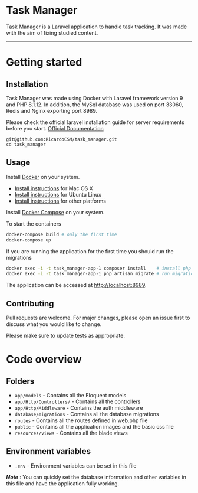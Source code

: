 # Task Manager

Task Manager is a Laravel application to handle task tracking. It was made with the aim of fixing studied content.

----------

# Getting started

## Installation

Task Manager was made using Docker with Laravel framework version 9 and PHP 8.1.12. In addition, the MySql database was used on port 33060, Redis and Nginx exporting port 8989.

Please check the official laravel installation guide for server requirements before you start. [Official Documentation](https://laravel.com/docs/9.x/installation)

```
git@github.com:RicardoCSM/task_manager.git
cd task_manager
```

## Usage

Install [Docker](https://www.docker.com/) on your system.

* [Install instructions](https://docs.docker.com/installation/mac/) for Mac OS X
* [Install instructions](https://docs.docker.com/installation/ubuntulinux/) for Ubuntu Linux
* [Install instructions](https://docs.docker.com/installation/) for other platforms

Install [Docker Compose](http://docs.docker.com/compose/) on your system.

To start the containers

```bash
docker-compose build # only the first time
docker-compose up
```

If you are running the application for the first time you should
run the migrations

```bash
docker exec -i -t task_manager-app-1 composer install    # install php dependencies
docker exec -i -t task_manager-app-1 php artisan migrate # run migrations
```

The application can be accessed at [http://localhost:8989](http://localhost:8989).

## Contributing

Pull requests are welcome. For major changes, please open an issue first
to discuss what you would like to change.

Please make sure to update tests as appropriate.

# Code overview

## Folders

- `app/models` - Contains all the Eloquent models
- `app/Http/Controllers/` - Contains all the controllers
- `app/Http/Middleware` - Contains the auth middleware
- `database/migrations` - Contains all the database migrations
- `routes` - Contains all the routes defined in web.php file
- `public` - Contains all the application images and the basic css file
- `resources/views` - Contains all the blade views

## Environment variables

- `.env` - Environment variables can be set in this file

***Note*** : You can quickly set the database information and other variables in this file and have the application fully working.